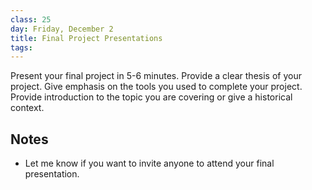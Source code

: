 ```yaml
---
class: 25
day: Friday, December 2
title: Final Project Presentations
tags: 
---
```


Present your final project in 5-6 minutes. Provide a clear thesis of your project. Give emphasis on the tools you used to complete your project. Provide introduction to the topic you are covering or give a historical context.

## Notes 
- Let me know if you want to invite anyone to attend your final presentation.
